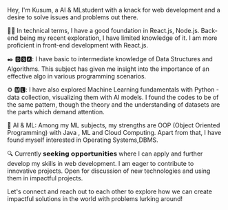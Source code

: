 Hey, I'm Kusum, a  AI & MLstudent with a knack for web development and a desire to solve issues and problems out there. 

👨‍💻 In technical terms, I have a good foundation in  React.js, Node.js. Back-end being my recent exploration, I have limited knowledge of it. I am more proficient in front-end development with React.js.

✒️ 🅳🆂🅰: I have basic to intermediate knowledge of Data Structures and Algorithms. This subject has given me insight into the importance of an effective algo in various programming scenarios.

⚙️ 🅼🅻: I have also explored Machine Learning fundamentals with Python - data collection, visualizing them with AI models. I found the codes to be of the same pattern, though the theory and the understanding of datasets are the parts which demand attention.

🧾 AI & ML: Among my ML subjects, my strengths are OOP (Object Oriented Programming) with Java , ML and Cloud Computing. Apart from that, I have found myself interested in  Operating Systems,DBMS.

🔍 Currently 𝘀𝗲𝗲𝗸𝗶𝗻𝗴 𝗼𝗽𝗽𝗼𝗿𝘁𝘂𝗻𝗶𝘁𝗶𝗲𝘀 where I can apply and further develop my skills in web development. I am eager to contribute to innovative projects. Open for discussion of new technologies and using them in impactful projects.

Let's connect and reach out to each other to explore how we can create impactful solutions in the world with problems lurking around!
